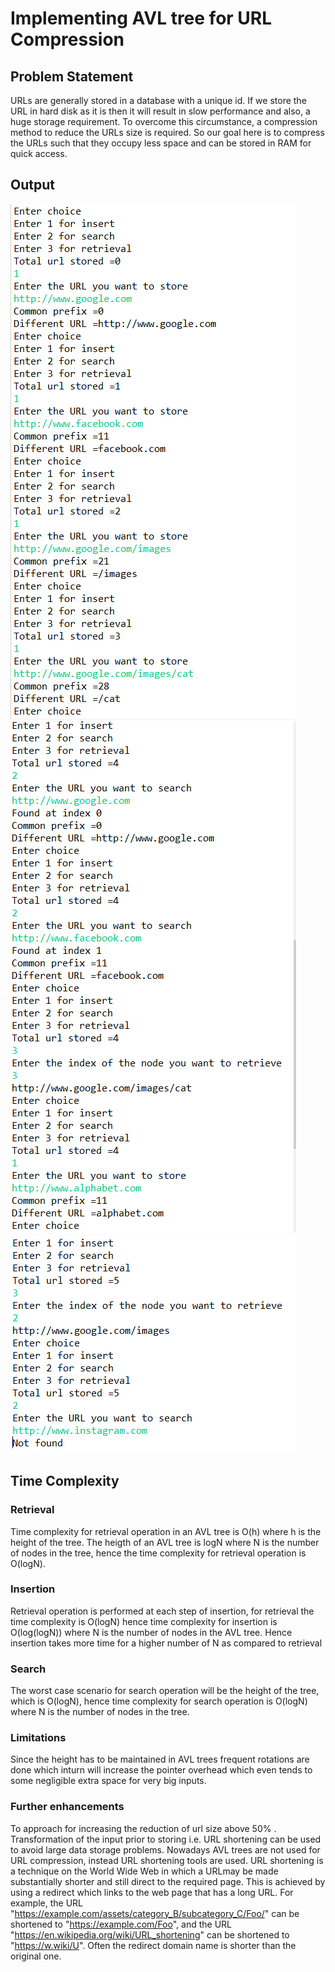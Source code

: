 # Implementing AVL tree for URL Compression
## Problem Statement
URLs are generally stored in a database with a unique id. If we store the URL in hard disk as
it is then it will result in slow performance and also, a huge storage requirement. To
overcome this circumstance, a compression method to reduce the URLs size is required. So
our goal here is to compress the URLs such that they occupy less space and can be stored in
RAM for quick access.
## Output
![](op1.png) <br/>
![](op2.png) <br/>
![](op3.png) <br/>
## Time Complexity
### Retrieval
Time complexity for retrieval operation in an AVL tree is O(h) where h is the height of the
tree. The heigth of an AVL tree is logN where N is the number of nodes in the tree, hence
the time complexity for retrieval operation is O(logN).
### Insertion
Retrieval operation is performed at each step of insertion, for retrieval the time complexity is
O(logN) hence time complexity for insertion is O(log(logN)) where N is the number of nodes
in the AVL tree.
Hence insertion takes more time for a higher number of N as compared to retrieval
### Search
The worst case scenario for search operation will be the height of the tree, which is O(logN),
hence time complexity for search operation is O(logN) where N is the number of nodes in the
tree.
### Limitations
Since the height has to be maintained in AVL trees frequent rotations are done which inturn
will increase the pointer overhead which even tends to some negligible extra space for very
big inputs.
### Further enhancements
To approach for increasing the reduction of url size above 50% .
Transformation of the input prior to storing i.e. URL shortening can be used to avoid large
data storage problems.
Nowadays AVL trees are not used for URL compression, instead URL shortening tools are
used. URL shortening is a technique on the World Wide Web in which a URLmay be made
substantially shorter and still direct to the required page. This is achieved by using a redirect
which links to the web page that has a long URL.
For example, the URL "https://example.com/assets/category_B/subcategory_C/Foo/" can be
shortened to "https://example.com/Foo", and the URL
"https://en.wikipedia.org/wiki/URL_shortening" can be shortened to "https://w.wiki/U".
Often the redirect domain name is shorter than the original one.
